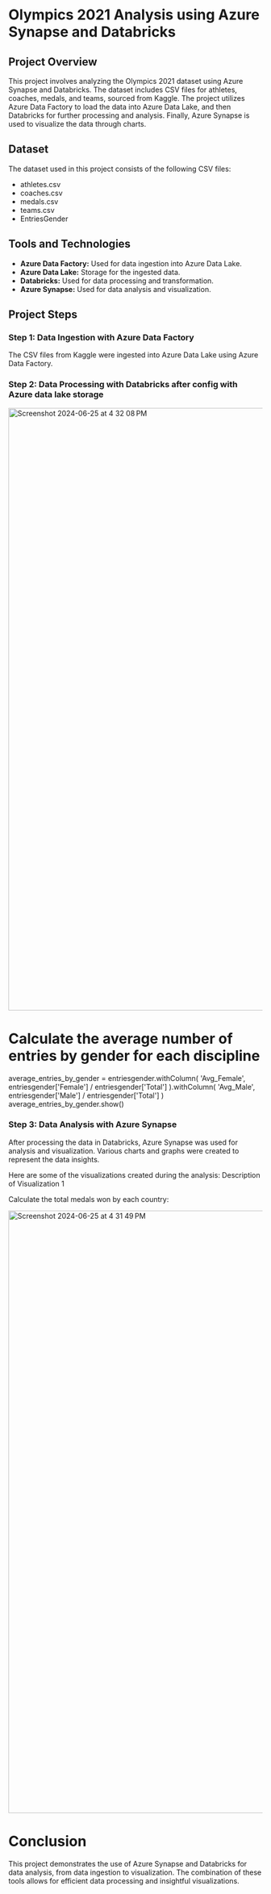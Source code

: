 # Olympics 2021 Analysis using Azure Synapse and Databricks

## Project Overview

This project involves analyzing the Olympics 2021 dataset using Azure Synapse and Databricks. The dataset includes CSV files for athletes, coaches, medals, and teams, sourced from Kaggle. The project utilizes Azure Data Factory to load the data into Azure Data Lake, and then Databricks for further processing and analysis. Finally, Azure Synapse is used to visualize the data through charts.

## Dataset

The dataset used in this project consists of the following CSV files:
- athletes.csv
- coaches.csv
- medals.csv
- teams.csv
- EntriesGender

## Tools and Technologies

- **Azure Data Factory:** Used for data ingestion into Azure Data Lake.
- **Azure Data Lake:** Storage for the ingested data.
- **Databricks:** Used for data processing and transformation.
- **Azure Synapse:** Used for data analysis and visualization.

## Project Steps

### Step 1: Data Ingestion with Azure Data Factory

The CSV files from Kaggle were ingested into Azure Data Lake using Azure Data Factory.

### Step 2: Data Processing with Databricks after config with Azure data lake storage

<img width="1195" alt="Screenshot 2024-06-25 at 4 32 08 PM" src="https://github.com/charan1207/charan1207-charan1207-olympics-2021-Analysis-using-Azure-Synapse-and-Databricks/assets/28255223/050c4636-269c-482c-a67a-12a964f41700">

# Calculate the average number of entries by gender for each discipline
average_entries_by_gender = entriesgender.withColumn(
    'Avg_Female', entriesgender['Female'] / entriesgender['Total']
).withColumn(
    'Avg_Male', entriesgender['Male'] / entriesgender['Total']
)
average_entries_by_gender.show()

### Step 3: Data Analysis with Azure Synapse
After processing the data in Databricks, Azure Synapse was used for analysis and visualization. Various charts and graphs were created to represent the data insights.

Here are some of the visualizations created during the analysis:
Description of Visualization 1

Calculate the total medals won by each country:

<img width="1195" alt="Screenshot 2024-06-25 at 4 31 49 PM" src="https://github.com/charan1207/charan1207-charan1207-olympics-2021-Analysis-using-Azure-Synapse-and-Databricks/assets/28255223/71b17956-cda5-40aa-b918-208eed38561a">


# Conclusion
This project demonstrates the use of Azure Synapse and Databricks for data analysis, from data ingestion to visualization. The combination of these tools allows for efficient data processing and insightful visualizations.

